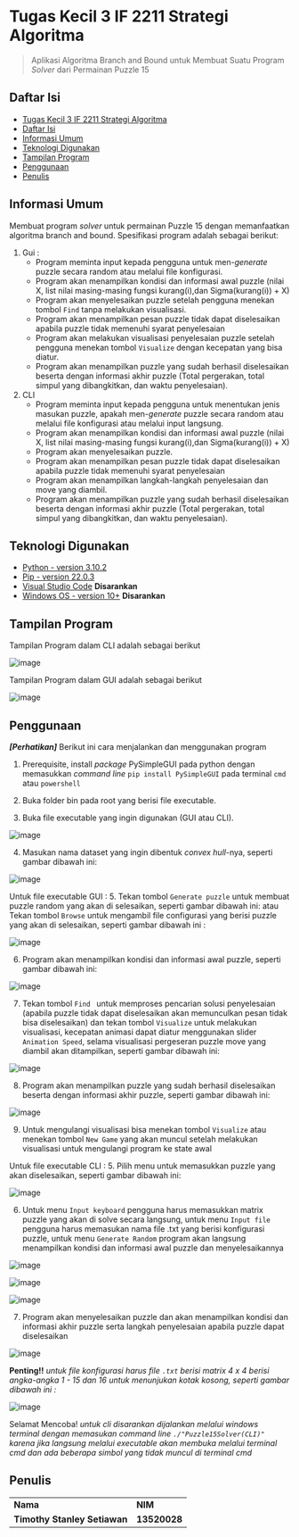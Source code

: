 # Tugas Kecil 3 IF 2211 Strategi Algoritma
> Aplikasi Algoritma Branch and Bound untuk Membuat Suatu Program _Solver_ dari Permainan Puzzle 15

## Daftar Isi
  - [Tugas Kecil 3 IF 2211 Strategi Algoritma](#tugas-kecil-3-if-2211-strategi-algoritma)
  - [Daftar Isi](#daftar-isi)
  - [Informasi Umum](#informasi-umum)
  - [Teknologi Digunakan](#teknologi-digunakan)
  - [Tampilan Program](#tampilan-program)
  - [Penggunaan](#penggunaan)
  - [Penulis](#penulis)
<!-- * [License](#license) -->

## Informasi Umum
Membuat program _solver_ untuk permainan Puzzle 15 dengan memanfaatkan algoritma branch and bound. 
Spesifikasi program adalah sebagai berikut: 
1. Gui :
   - Program meminta input kepada pengguna untuk men-_generate_ puzzle secara random atau melalui file konfigurasi.
   - Program akan menampilkan kondisi dan informasi awal puzzle (nilai X, list nilai masing-masing fungsi kurang(i),dan Sigma(kurang(i)) + X)
   - Program akan menyelesaikan puzzle setelah pengguna menekan tombol ```Find``` tanpa melakukan visualisasi.
   - Program akan menampilkan pesan puzzle tidak dapat diselesaikan apabila puzzle tidak memenuhi syarat penyelesaian
   - Program akan melakukan visualisasi penyelesaian puzzle setelah pengguna menekan tombol ```Visualize``` dengan kecepatan yang bisa diatur.
   - Program akan menampilkan puzzle yang sudah berhasil diselesaikan beserta dengan informasi akhir puzzle (Total pergerakan, total simpul yang dibangkitkan, dan waktu penyelesaian).
2. CLI
   - Program meminta input kepada pengguna untuk menentukan jenis masukan puzzle, apakah men-_generate_ puzzle secara random atau melalui file konfigurasi atau melalui input langsung.
   - Program akan menampilkan kondisi dan informasi awal puzzle (nilai X, list nilai masing-masing fungsi kurang(i),dan Sigma(kurang(i)) + X)
   - Program akan menyelesaikan puzzle.
   - Program akan menampilkan pesan puzzle tidak dapat diselesaikan apabila puzzle tidak memenuhi syarat penyelesaian
   - Program akan menampilkan langkah-langkah penyelesaian dan move yang diambil.
   - Program akan menampilkan puzzle yang sudah berhasil diselesaikan beserta dengan informasi akhir puzzle (Total pergerakan, total simpul yang dibangkitkan, dan waktu penyelesaian).
<!-- You don't have to answer all the questions - just the ones relevant to your project. -->

## Teknologi Digunakan
- [Python - version 3.10.2](https://id.wikipedia.org/wiki/Python_(bahasa_pemrograman)) 
- [Pip - version 22.0.3](https://en.wikipedia.org/wiki/Pip_(package_manager))
- [Visual Studio Code](https://code.visualstudio.com/) **Disarankan**
- [Windows OS - version 10+](https://en.wikipedia.org/wiki/Microsoft_Windows) **Disarankan**

## Tampilan Program
Tampilan Program dalam CLI adalah sebagai berikut

  ![image](https://media.discordapp.net/attachments/941288781401698307/960519180787011734/unknown.png?width=1260&height=662)

Tampilan Program dalam GUI adalah sebagai berikut

  ![image](https://media.discordapp.net/attachments/941288781401698307/960518709775061002/unknown.png?width=495&height=663)

## Penggunaan
***[Perhatikan]***
Berikut ini cara menjalankan dan menggunakan program
1. Prerequisite, install _package_ PySimpleGUI pada python dengan memasukkan _command line_ ```pip install PySimpleGUI``` pada terminal ```cmd``` atau ```powershell```
  
2. Buka folder bin pada root yang berisi file executable. 
3. Buka file executable yang ingin digunakan (GUI atau CLI).

  ![image](https://media.discordapp.net/attachments/941288781401698307/960537426516901898/unknown.png)

4. Masukan nama dataset yang ingin dibentuk _convex hull_-nya, seperti gambar dibawah ini:

  ![image](https://cdn.discordapp.com/attachments/941288781401698307/947410226259296256/unknown.png)

Untuk file executable GUI :
5. Tekan tombol ```Generate puzzle``` untuk membuat puzzle random yang akan di selesaikan, seperti gambar dibawah ini:
atau
   Tekan tombol ```Browse``` untuk mengambil file configurasi yang berisi puzzle yang akan di selesaikan, seperti gambar dibawah ini :

  ![image](https://media.discordapp.net/attachments/941288781401698307/960541371578597417/unknown.png)

6. Program akan menampilkan kondisi dan informasi awal puzzle, seperti gambar dibawah ini:

  ![image](https://media.discordapp.net/attachments/941288781401698307/960549212053979136/unknown.png?width=696&height=662)

7. Tekan tombol ```Find ``` untuk memproses pencarian solusi penyelesaian (apabila puzzle tidak dapat diselesaikan akan memunculkan pesan tidak bisa diselesaikan) dan tekan tombol ```Visualize``` untuk melakukan visualisasi, kecepatan animasi dapat diatur menggunakan slider ```Animation Speed```, selama visualisasi pergeseran puzzle move yang diambil akan ditampilkan, seperti gambar dibawah ini:
   
  ![image](https://media.discordapp.net/attachments/941288781401698307/960544434653646888/unknown.png)

8. Program akan menampilkan puzzle yang sudah berhasil diselesaikan beserta dengan informasi akhir puzzle, seperti gambar dibawah ini: 

  ![image](https://media.discordapp.net/attachments/941288781401698307/960549744940294254/unknown.png?width=585&height=662)

9. Untuk mengulangi visualisasi bisa menekan tombol ```Visualize``` atau menekan tombol ```New Game``` yang akan muncul setelah melakukan visualisasi untuk mengulangi program ke state awal

Untuk file executable CLI :
5. Pilih menu untuk memasukkan puzzle yang akan diselesaikan, seperti gambar dibawah ini: 

  ![image](https://media.discordapp.net/attachments/941288781401698307/960553639439659048/unknown.png)

6. Untuk menu ```Input keyboard``` pengguna harus memasukkan matrix puzzle yang akan di solve secara langsung, untuk menu ```Input file``` pengguna harus memasukan nama file .txt yang berisi konfigurasi puzzle, untuk menu ```Generate Random``` program akan langsung menampilkan kondisi dan informasi awal puzzle dan menyelesaikannya

  ![image](https://media.discordapp.net/attachments/941288781401698307/960553773669969930/unknown.png)

  ![image](https://media.discordapp.net/attachments/941288781401698307/960554060497444934/unknown.png)

  ![image](https://media.discordapp.net/attachments/941288781401698307/960554358288838656/unknown.png)

7. Program akan menyelesaikan puzzle dan akan menampilkan kondisi dan informasi akhir puzzle serta langkah penyelesaian apabila puzzle dapat diselesaikan 

  ![image](https://media.discordapp.net/attachments/941288781401698307/960555935397457970/unknown.png)

**Penting!!**
  _untuk file konfigurasi harus file ```.txt``` berisi matrix 4 x 4 berisi angka-angka 1 - 15 dan 16 untuk menunjukan kotak kosong, seperti gambar dibawah ini :_

  ![image](https://media.discordapp.net/attachments/941288781401698307/960543157974626374/unknown.png)
  
Selamat Mencoba!
  _untuk cli disarankan dijalankan melalui windows terminal dengan memasukan command line ```./"Puzzle15Solver(CLI)"``` karena jika langsung melalui executable akan membuka melalui terminal cmd dan ada beberapa simbol yang tidak muncul di terminal cmd_
  
## Penulis
<table>
    <tr>
      <td><b>Nama</b></td>
      <td><b>NIM</b></td>
    </tr>
    <tr>
      <td><b>Timothy Stanley Setiawan</b></td>
      <td><b>13520028</b></td>
    </tr>
</table